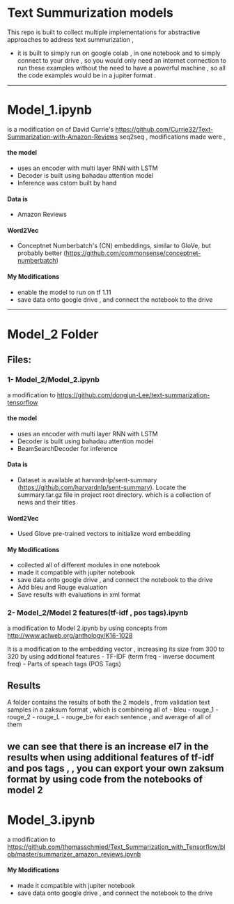 # Text Summurization models

This repo is built to collect multiple implementations for abstractive approaches to address text summurization , 
- it is built to simply run on google colab , in one notebook and to simply connect to your drive , so you would only need an internet connection to run these examples without the need to have a powerful machine , so all the code examples would be in a jupiter format .

---------------------------------------------------------------------------------

# Model_1.ipynb
  is a modification on of David Currie's https://github.com/Currie32/Text-Summarization-with-Amazon-Reviews seq2seq , modifications made were , 
  #### the model
  - uses an encoder with multi layer RNN with LSTM
  - Decoder is built using bahadau attention model
  - Inference was cstom built by hand
  #### Data is 
  - Amazon Reviews
  #### Word2Vec
  - Conceptnet Numberbatch's (CN) embeddings, similar to GloVe, but probably better 
  (https://github.com/commonsense/conceptnet-numberbatch)
   ####  My Modifications
   - enable the model to run on tf 1.11
   - save data onto google drive , and connect the notebook to the drive
   
---------------------------------------------------------------------------------

# Model_2 Folder
## Files:
### 1- Model_2/Model_2.ipynb
a modification to https://github.com/dongjun-Lee/text-summarization-tensorflow 
  #### the model
  - uses an encoder with multi layer RNN with LSTM
  - Decoder is built using bahadau attention model
  - BeamSearchDecoder for inference
  #### Data is 
  - Dataset is available at harvardnlp/sent-summary (https://github.com/harvardnlp/sent-summary). Locate the summary.tar.gz file in project root directory. which is a collection of news and their titles
  #### Word2Vec
  - Used Glove pre-trained vectors to initialize word embedding
   ####  My Modifications
   - collected all of different modules in one notebook
   - made it compatible with jupiter notebook
   - save data onto google drive , and connect the notebook to the drive
   - Add bleu and Rouge evaluation
   - Save results with evaluations in xml format

### 2- Model_2/Model 2 features(tf-idf , pos tags).ipynb
a modification to Model 2.ipynb by using concepts from http://www.aclweb.org/anthology/K16-1028

It is a modification to the embedding vector , increasing its size from 300 to 320 by using additional features
    - TF-IDF (term freq - inverse document freq)
    - Parts of speach tags (POS Tags)

## Results
A folder contains the results of both the 2 models , from validation text samples 
in a zaksum format , which is combineing all of 
    - bleu
    - rouge_1
    - rouge_2
    - rouge_L
    - rouge_be
for each sentence , and average of all of them

we can see that there is an increase el7 in the results when using additional features of tf-idf and pos tags ,
, you can export your own zaksum format by using code from the notebooks of model 2
---------------------------------------------------------------------------------

# Model_3.ipynb
a modification to https://github.com/thomasschmied/Text_Summarization_with_Tensorflow/blob/master/summarizer_amazon_reviews.ipynb 
   ####  My Modifications
   - made it compatible with jupiter notebook
   - save data onto google drive , and connect the notebook to the drive
